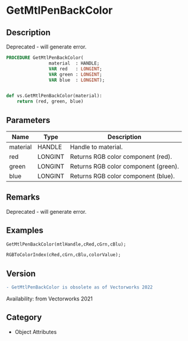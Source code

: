 # GetMtlPenBackColor

## Description
Deprecated - will generate error.

```pascal
PROCEDURE GetMtlPenBackColor(
				material  : HANDLE;
				VAR red   : LONGINT;
				VAR green : LONGINT;
				VAR blue  : LONGINT);
```

```python

def vs.GetMtlPenBackColor(material):
    return (red, green, blue)
```

## Parameters
|Name|Type|Description|
|---|---|---|
|material|HANDLE|Handle to material.|
|red|LONGINT|Returns RGB color component (red).|
|green|LONGINT|Returns RGB color component (green).|
|blue|LONGINT|Returns RGB color component (blue).|

## Remarks
Deprecated - will generate error.

## Examples
```pascal
GetMtlPenBackColor(mtlHandle,cRed,cGrn,cBlu);

RGBToColorIndex(cRed,cGrn,cBlu,colorValue);
```

## Version
```diff
- GetMtlPenBackColor is obsolete as of Vectorworks 2022
```

Availability: from Vectorworks 2021
## Category
* Object Attributes

